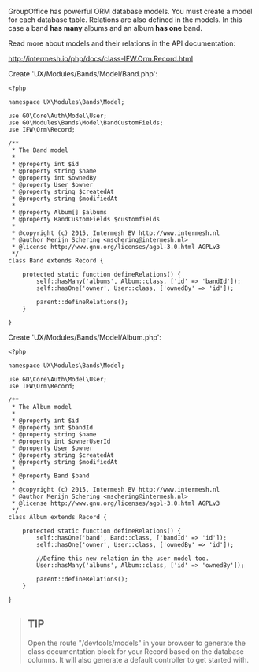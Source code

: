 GroupOffice has powerful ORM database models. You must create a model for each 
database table. Relations are also defined in the models. In this case a band **has
many** albums and an album **has one** band.

Read more about models and their relations in the API documentation:

http://intermesh.io/php/docs/class-IFW.Orm.Record.html


Create 'UX/Modules/Bands/Model/Band.php':

````````````````````````````````````````````````````````````````````````````````
<?php

namespace UX\Modules\Bands\Model;

use GO\Core\Auth\Model\User;
use GO\Modules\Bands\Model\BandCustomFields;
use IFW\Orm\Record;

/**
 * The Band model
 *
 * @property int $id
 * @property string $name
 * @property int $ownedBy
 * @property User $owner
 * @property string $createdAt
 * @property string $modifiedAt
 * 
 * @property Album[] $albums
 * @property BandCustomFields $customfields
 *
 * @copyright (c) 2015, Intermesh BV http://www.intermesh.nl
 * @author Merijn Schering <mschering@intermesh.nl>
 * @license http://www.gnu.org/licenses/agpl-3.0.html AGPLv3
 */
class Band extends Record {

	protected static function defineRelations() {
		self::hasMany('albums', Album::class, ['id' => 'bandId']);
		self::hasOne('owner', User::class, ['ownedBy' => 'id']);

		parent::defineRelations();
	}

}

````````````````````````````````````````````````````````````````````````````````

Create 'UX/Modules/Bands/Model/Album.php':

````````````````````````````````````````````````````````````````````````````````
<?php

namespace UX\Modules\Bands\Model;

use GO\Core\Auth\Model\User;
use IFW\Orm\Record;

/**
 * The Album model
 *
 * @property int $id
 * @property int $bandId
 * @property string $name
 * @property int $ownerUserId
 * @property User $owner
 * @property string $createdAt
 * @property string $modifiedAt
 * 
 * @property Band $band
 *
 * @copyright (c) 2015, Intermesh BV http://www.intermesh.nl
 * @author Merijn Schering <mschering@intermesh.nl>
 * @license http://www.gnu.org/licenses/agpl-3.0.html AGPLv3
 */
class Album extends Record {

	protected static function defineRelations() {
		self::hasOne('band', Band::class, ['bandId' => 'id']);
		self::hasOne('owner', User::class, ['ownedBy' => 'id']);

		//Define this new relation in the user model too.
		User::hasMany('albums', Album::class, ['id' => 'ownedBy']);

		parent::defineRelations();
	}

}

````````````````````````````````````````````````````````````````````````````````

> ## TIP
> Open the route "/devtools/models" in your browser to generate the class 
> documentation block for your Record based on the database columns. It will 
> also generate a default controller to get started with.
